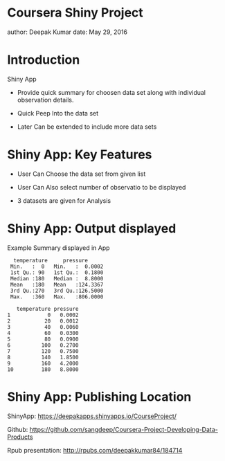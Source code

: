 Coursera Shiny Project
========================================================
author: Deepak Kumar
date: May 29, 2016

Introduction
========================================================

Shiny App

* Provide quick summary for choosen data set along with individual observation details.  

* Quick Peep Into the data set

* Later Can be extended to include more data sets


Shiny App: Key Features
========================================================

* User Can Choose the data set from given list

* User Can Also select number of observatio to be displayed

* 3 datasets are given for Analysis 



Shiny App: Output displayed 
========================================================

Example Summary displayed in App




```
  temperature     pressure       
 Min.   :  0   Min.   :  0.0002  
 1st Qu.: 90   1st Qu.:  0.1800  
 Median :180   Median :  8.8000  
 Mean   :180   Mean   :124.3367  
 3rd Qu.:270   3rd Qu.:126.5000  
 Max.   :360   Max.   :806.0000  
```

```
   temperature pressure
1            0   0.0002
2           20   0.0012
3           40   0.0060
4           60   0.0300
5           80   0.0900
6          100   0.2700
7          120   0.7500
8          140   1.8500
9          160   4.2000
10         180   8.8000
```


Shiny App: Publishing Location
========================================================

ShinyApp: https://deepakapps.shinyapps.io/CourseProject/

Github: https://github.com/sangdeep/Coursera-Project-Developing-Data-Products

Rpub presentation: http://rpubs.com/deepakkumar84/184714


